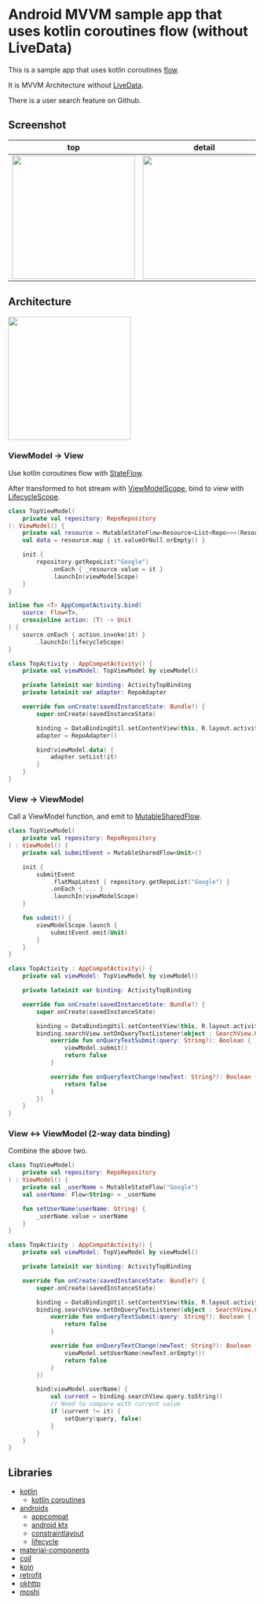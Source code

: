 # Android MVVM sample app that uses kotlin coroutines flow (without LiveData)
This is a sample app that uses kotlin coroutines [flow](https://kotlinlang.org/docs/reference/coroutines/flow.html).

It is MVVM Architecture without [LiveData](https://developer.android.com/topic/libraries/architecture/livedata).

There is a user search feature on Github.

## Screenshot
top|detail
:--:|:--:
<img src="images/screenshot1.png" width="250px" />|<img src="images/screenshot2.png" width="250px" />

## Architecture
<img src="images/architecture.png" width="250px" />

### ViewModel -> View
Use kotlin coroutines flow with [StateFlow](https://kotlin.github.io/kotlinx.coroutines/kotlinx-coroutines-core/kotlinx.coroutines.flow/-state-flow/).

After transformed to hot stream with [ViewModelScope](https://developer.android.com/topic/libraries/architecture/coroutines#viewmodelscope), bind to view with [LifecycleScope](https://developer.android.com/topic/libraries/architecture/coroutines#lifecyclescope).

```kotlin
class TopViewModel(
    private val repository: RepoRepository
): ViewModel() {
    private val resource = MutableStateFlow<Resource<List<Repo>>>(Resource.Loading)
    val data = resource.map { it.valueOrNull.orEmpty() }

    init {
        repository.getRepoList("Google")
            .onEach { _resource.value = it }
            .launchIn(viewModelScope)
    }
}
```
```kotlin
inline fun <T> AppCompatActivity.bind(
    source: Flow<T>,
    crossinline action: (T) -> Unit
) {
    source.onEach { action.invoke(it) }
        .launchIn(lifecycleScope)
}
```
```kotlin
class TopActivity : AppCompatActivity() {
    private val viewModel: TopViewModel by viewModel()

    private lateinit var binding: ActivityTopBinding
    private lateinit var adapter: RepoAdapter

    override fun onCreate(savedInstanceState: Bundle?) {
        super.onCreate(savedInstanceState)

        binding = DataBindingUtil.setContentView(this, R.layout.activity_top)
        adapter = RepoAdapter()

        bind(viewModel.data) {
            adapter.setList(it)
        }
    }
}
```

### View -> ViewModel
Call a ViewModel function, and emit to [MutableSharedFlow](https://kotlin.github.io/kotlinx.coroutines/kotlinx-coroutines-core/kotlinx.coroutines.flow/-mutable-shared-flow/).

```kotlin
class TopViewModel(
    private val repository: RepoRepository
) : ViewModel() {
    private val submitEvent = MutableSharedFlow<Unit>()

    init {
        submitEvent
            .flatMapLatest { repository.getRepoList("Google") }
            .onEach { ... }
            .launchIn(viewModelScope)
    }

    fun submit() {
        viewModelScope.launch {
            submitEvent.emit(Unit)
        }
    }
}
```
```kotlin
class TopActivity : AppCompatActivity() {
    private val viewModel: TopViewModel by viewModel()

    private lateinit var binding: ActivityTopBinding

    override fun onCreate(savedInstanceState: Bundle?) {
        super.onCreate(savedInstanceState)

        binding = DataBindingUtil.setContentView(this, R.layout.activity_top)
        binding.searchView.setOnQueryTextListener(object : SearchView.OnQueryTextListener {
            override fun onQueryTextSubmit(query: String?): Boolean {
                viewModel.submit()
                return false
            }

            override fun onQueryTextChange(newText: String?): Boolean {
                return false
            }
        })
    }
}
```

### View <-> ViewModel (2-way data binding)
Combine the above two.

```kotlin
class TopViewModel(
    private val repository: RepoRepository
) : ViewModel() {
    private val _userName = MutableStateFlow("Google")
    val userName: Flow<String> = _userName

    fun setUserName(userName: String) {
        _userName.value = userName
    }
}
```
```kotlin
class TopActivity : AppCompatActivity() {
    private val viewModel: TopViewModel by viewModel()

    private lateinit var binding: ActivityTopBinding

    override fun onCreate(savedInstanceState: Bundle?) {
        super.onCreate(savedInstanceState)

        binding = DataBindingUtil.setContentView(this, R.layout.activity_top)
        binding.searchView.setOnQueryTextListener(object : SearchView.OnQueryTextListener {
            override fun onQueryTextSubmit(query: String?): Boolean {
                return false
            }

            override fun onQueryTextChange(newText: String?): Boolean {
                viewModel.setUserName(newText.orEmpty())
                return false
            }
        })

        bind(viewModel.userName) {
            val current = binding.searchView.query.toString()
            // Need to compare with current value
            if (current != it) {
                setQuery(query, false)
            }
        }
    }
}
```

## Libraries
* [kotlin](https://kotlinlang.org/)
  * [kotlin coroutines](https://github.com/Kotlin/kotlinx.coroutines)
* [androidx](https://developer.android.com/jetpack/androidx)
  * [appcompat](https://developer.android.com/jetpack/androidx/releases/appcompat)
  * [android ktx](https://developer.android.com/kotlin/ktx)
  * [constraintlayout](https://developer.android.com/reference/android/support/constraint/ConstraintLayout)
  * [lifecycle](https://developer.android.com/jetpack/androidx/releases/lifecycle)
* [material-components](https://github.com/material-components/material-components-android)
* [coil](https://github.com/coil-kt/coil)
* [koin](https://github.com/InsertKoinIO/koin)
* [retrofit](https://github.com/square/retrofit)
* [okhttp](https://github.com/square/okhttp)
* [moshi](https://github.com/square/moshi)
